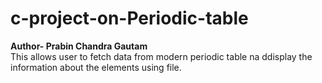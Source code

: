# c-project-on-Periodic-table<br>
<b>Author- Prabin Chandra Gautam</b><br>
This allows user to fetch data from modern periodic table na ddisplay the information about the elements using file.
